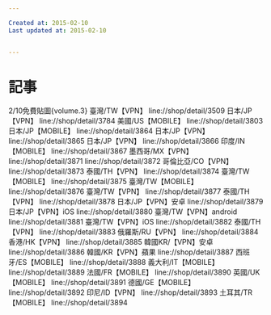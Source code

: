 ```yaml
---

Created at: 2015-02-10
Last updated at: 2015-02-10


---
```


# 記事


2/10免費貼圖{volume.3}
臺灣/TW【VPN】
line://shop/detail/3509
日本/JP【VPN】
line://shop/detail/3784
美國/US【MOBILE】
line://shop/detail/3803
日本/JP【MOBILE】
line://shop/detail/3864
日本/JP【VPN】
line://shop/detail/3865
日本/JP【VPN】
line://shop/detail/3866
印度/IN【MOBILE】
line://shop/detail/3867
墨西哥/MX【VPN】
line://shop/detail/3871
line://shop/detail/3872
哥倫比亞/CO【VPN】
line://shop/detail/3873
泰國/TH【VPN】
line://shop/detail/3874
臺灣/TW【MOBILE】
line://shop/detail/3875
臺灣/TW【MOBILE】
line://shop/detail/3876
臺灣/TW【VPN】
line://shop/detail/3877
泰國/TH【VPN】
line://shop/detail/3878
日本/JP【VPN】安卓
line://shop/detail/3879
日本/JP【VPN】iOS
line://shop/detail/3880
臺灣/TW【VPN】android
line://shop/detail/3881
臺灣/TW【VPN】iOS
line://shop/detail/3882
泰國/TH【VPN】
line://shop/detail/3883
俄羅斯/RU【VPN】
line://shop/detail/3884
香港/HK【VPN】
line://shop/detail/3885
韓國KR/【VPN】安卓
line://shop/detail/3886
韓國/KR【VPN】蘋果
line://shop/detail/3887
西班牙/ES【MOBILE】
line://shop/detail/3888
義大利/IT【MOBILE】
line://shop/detail/3889
法國/FR【MOBILE】
line://shop/detail/3890
英國/UK【MOBILE】
line://shop/detail/3891
德國/GE【MOBILE】
line://shop/detail/3892
印尼/ID【VPN】
line://shop/detail/3893
土耳其/TR【MOBILE】
line://shop/detail/3894

